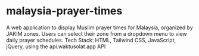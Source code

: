 # malaysia-prayer-times
A web application to display Muslim prayer times for Malaysia, organized by JAKIM zones. Users can select their zone from a dropdown menu to view daily prayer schedules. Tech Stack: HTML, Tailwind CSS, JavaScript, jQuery, using the api.waktusolat.app API
